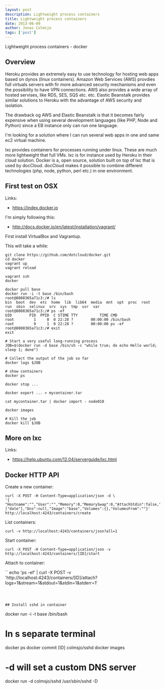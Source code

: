 ```yaml
---
layout: post
description: Lightweight process containers 
title: Lightweight process containers 
date: 2013-06-09
author: Jonas Colmsjo
tags: ['post']
---
```


Lightweight process containers - docker





## Overview

Heroku provides an extremely easy to use technology for hosting web apps based on dynos (linux containers). Amazon Web Services (AWS) provdies full virtuals servers with fir more advanced security mechanisms and even the possibility to have VPN connections. AWS also provides a wide array of hosted servises, like RDS, SES, SQS etc. etc. Elastic Beanstalk provides similar solutions to Heroku with the advantage of AWS security and isolation.

The drawback og AWS and Elastic Beanstalk is that it becomes fairly expensive when using several development languages (like PHP, Node and Python) since a EB instance only can run one language.

I'm looking for a solution where I can run several web apps in one and same ec2 virtual machine.

lxc provides containers for processes running under linux. These are much more lightweight that full VMs. lxc is for instance used by Heroku in their cloud solution. Docker is a, open source, solution built on top of lxc that is used by docCloud. docCloud makes it possible to combine different technologies (php, node, python, perl etc.) in one environment.


## First test on OSX

Links:

 * https://index.docker.io
 

I'm simply following this:

 * http://docs.docker.io/en/latest/installation/vagrant/

First install VirtualBox and Vagrantup.


This will take a while:

```
git clone https://github.com/dotcloud/docker.git
cd docker
vagrant up
vagrant reload
```

```
vagrant ssh
docker
```


```
docker pull base
docker run -i -t base /bin/bash
root@8088365a71c3:/# ls
bin  boot  dev  etc  home  lib  lib64  media  mnt  opt  proc  root  run  sbin  selinux  srv  sys  tmp  usr  var
root@8088365a71c3:/# ps -ef
UID        PID  PPID  C STIME TTY          TIME CMD
root         1     0  0 22:28 ?        00:00:00 /bin/bash
root         9     1  0 22:28 ?        00:00:00 ps -ef
root@8088365a71c3:/# exit
exit
```


```
# Start a very useful long-running process
JOB=$(docker run -d base /bin/sh -c "while true; do echo Hello world; sleep 1; done")

# Collect the output of the job so far
docker logs $JOB

# show containers
docker ps

docker stop ...

docker export ... > mycontainer.tar

cat mycontainer.tar | docker import - node010

docker images

# Kill the job
docker kill $JOB
```

## More on lxc

Links:

 * https://help.ubuntu.com/12.04/serverguide/lxc.html



## Docker HTTP API


Create a new container:

```
curl -X POST -H Content-Type=application/json -d \
'{ "Hostname":"","User":"","Memory":0,"MemorySwap":0,"AttachStdin":false,"AttachStdout":true,"AttachStderr":true,"PortSpecs":null,"Tty":false,"OpenStdin":false,"StdinOnce":false,"Env":null,"Cmd":["date"],"Dns":null,"Image":"base","Volumes":{},"VolumesFrom":""}' http://localhost:4243/containers/create
```


List containers:

```
curl -v http://localhost:4243/containers/json?all=1
```

Start container:

```
curl -X POST -H Content-Type=application/json -v http://localhost:4243/containers/[ID]/start
```

Attach to container:

``
echo 'ps -ef' | curl -X POST -v 'http://localhost:4243/containers/[ID]/attach?logs=1&stream=1&stdout=1&stdin=1&stderr=1'
```



## Install sshd in container

```
docker run -i -t base /bin/bash

# In s separate terminal
docker ps
docker commit [ID] colmsjo/sshd
docker images


# -d will set a custom DNS server
docker run -d colmsjo/sshd /usr/sbin/sshd -D

```

